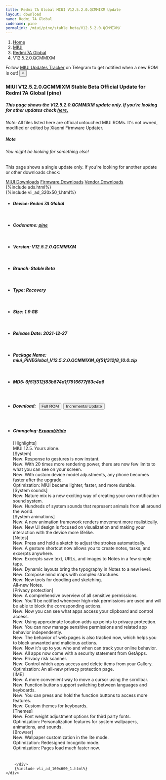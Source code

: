 ```yaml
---
title: Redmi 7A Global MIUI V12.5.2.0.QCMMIXM Update
layout: download
name: Redmi 7A Global
codename: pine
permalink: /miui/pine/stable beta/V12.5.2.0.QCMMIXM/
---
```

<nav aria-label="breadcrumb">
    <ol class="breadcrumb">
        <li class="breadcrumb-item"><a href="/">Home</a></li>
        <li class="breadcrumb-item"><a href="/miui/">MIUI</a></li>
        <li class="breadcrumb-item"><a href="/miui/pine/">Redmi 7A Global</a></li>
        <li class="breadcrumb-item active" aria-current="page">V12.5.2.0.QCMMIXM</li>
    </ol>
</nav>
<div class="alert alert-primary alert-dismissible fade show" role="alert">
    Follow <a href="https://t.me/MIUIUpdatesTracker" class="alert-link">MIUI Updates Tracker</a> on Telegram to get
    notified when a new ROM is out!
    <button type="button" class="close" data-dismiss="alert" aria-label="Close">
        <span aria-hidden="true">&times;</span>
    </button>
</div>
<div class="col-12 mx-auto">
    <h3 class="title bg-light p-2 rounded">MIUI V12.5.2.0.QCMMIXM Stable Beta Official Update for Redmi 7A Global (pine)</h3>
    <h5>This page shows the V12.5.2.0.QCMMIXM update only. If you're looking for other updates check
        <a href="/miui/pine/">here.</a></h5>
    <p><i>Note: </i>All files listed here are official untouched MIUI ROMs.
        It's not owned, modified or edited by Xiaomi Firmware Updater.</p>
    <div class="card">
        <div class="card-body">
            <h5 class="card-title">Note</h5>
            <h6 class="card-subtitle mb-2 text-muted">You might be looking for something else!</h6>
            <p class="card-text">This page shows a single update only.
                If you're looking for another update or other downloads check:</p>
            <a href="/miui/" class="card-link">MIUI Downloads</a>
            <a href="/firmware/" class="card-link">Firmware Downloads</a>
            <a href="/vendor/" class="card-link">Vendor Downloads</a>
        </div>
    </div>
    {%include ads.html%}
    <div class="row justify-content-center">
        <div class="col-10" id="downloads">
                    <div class="card card-body">
            {%include vli_ad_320x50_1.html%}
            <ul class="list-unstyled">
                <li style="padding-bottom: 10px;">
                    <h5><b>Device: </b>Redmi 7A Global</h5>
                </li>
                <li style="padding-bottom: 10px;">
                    <h5><b>Codename: </b> <a href="/miui/pine/" target="_blank">pine</a> </h5>
                </li>
                <li style="padding-bottom: 10px;">
                    <h5><b>Version: </b>V12.5.2.0.QCMMIXM</h5>
                </li>
                <li style="padding-bottom: 10px;">
                    <h5><b>Branch: </b>Stable Beta</h5>
                </li>
                <li style="padding-bottom: 10px;">
                    <h5><b>Type: </b>Recovery</h5>
                </li>
                <li style="padding-bottom: 10px;">
                    <h5><b>Size: </b>1.9 GB</h5>
                </li>
                <li style="padding-bottom: 10px;">
                    <h5><b>Release Date: </b>2021-12-27</h5>
                </li>
                <li style="padding-bottom: 10px;">
                    <h5><b>Package Name: </b><span id="filename" class="text-dark">miui_PINEGlobal_V12.5.2.0.QCMMIXM_6f51f312f8_10.0.zip</span></h5>
                </li>
                <li style="padding-bottom: 10px;">
                    <h5><b>MD5: </b><span id="md5" class="text-muted">6f51f312f83b874d1f7916677f83e4a6</span></h5>
                </li>
                <li style="padding-bottom: 10px;">
                    <h5><b>Download: </b><button type="button" id="download" class="btn btn-primary" style="margin: 7px;"
                            onclick="window.open('https://bigota.d.miui.com/V12.5.2.0.QCMMIXM/miui_PINEGlobal_V12.5.2.0.QCMMIXM_6f51f312f8_10.0.zip', '_blank');"><i class="fa fa-download"></i> Full ROM</button><button type="button" id="incremental_download" class="btn btn-warning" onclick="window.open('https://bigota.d.miui.com/V12.5.2.0.QCMMIXM/miui-blockota-pine_global-V12.0.3.0.QCMMIXM-V12.5.2.0.QCMMIXM-3a1bd03b4f-10.0.zip', '_blank');"><i class="fa fa-download"></i> Incremental Update</button></h5>
                </li>
                <li style="padding-bottom: 10px;">
                    <h5><b>Changelog: </b><a href="#pine_1_changelog" data-toggle="collapse" role="button"
                            aria-expanded="false" aria-controls="pine_1_changelog"> <i class="fa fa-arrow-down"
                                aria-hidden="true"></i> Expand/Hide</a></h5>
                    <div class="collapse" id="pine_1_changelog">
                        <p id="changelog_text">[Highlights]<br>MIUI 12.5. Yours alone.<br>[System]<br>New: Response to gestures is now instant.<br>New: With 20 times more rendering power, there are now few limits to what you can see on your screen.<br>New: With custom device model adjustments, any phone becomes faster after the upgrade.<br>Optimization: MIUI became lighter, faster, and more durable.<br>[System sounds]<br>New: Nature mix is a new exciting way of creating your own notification sound system.<br>New: Hundreds of system sounds that represent animals from all around the world.<br>[System animations]<br>New: A new animation framework renders movement more realistically.<br>New: New UI design is focused on visualization and making your interaction with the device more lifelike.<br>[Notes]<br>New: Press and hold a sketch to adjust the strokes automatically.<br>New: A gesture shortcut now allows you to create notes, tasks, and excerpts anywhere.<br>New: Excerpts save text, URLs, and images to Notes in a few simple taps.<br>New: Dynamic layouts bring the typography in Notes to a new level.<br>New: Compose mind maps with complex structures.<br>New: New tools for doodling and sketching.<br>All-new Notes.<br>[Privacy protection]<br>New: A comprehensive overview of all sensitive permissions.<br>New: You'll be notified whenever high-risk permissions are used and will be able to block the corresponding actions.<br>New: Now you can see what apps access your clipboard and control access.<br>New: Using approximate location adds up points to privacy protection.<br>New: You can now manage sensitive permissions and related app behavior independently.<br>New: The behavior of web pages is also tracked now, which helps you to block unwanted and malicious actions.<br>New: Now it's up to you who and when can track your online behavior.<br>New: All apps now come with a security statement from GetApps.<br>New: Privacy risk scanner.<br>New: Control which apps access and delete items from your Gallery.<br>Optimization: An all-new privacy protection page.<br>[IME]<br>New: A more convenient way to move a cursor using the scrollbar.<br>New: Function buttons support switching between languages and keyboards.<br>New: You can press and hold the function buttons to access more features.<br>New: Custom themes for keyboards.<br>[Themes]<br>New: Font weight adjustment options for third party fonts.<br>Optimization: Personalization features for system wallpapers, animations, and sounds.<br>[Browser]<br>New: Wallpaper customization in the lite mode.<br>Optimization: Redesigned Incognito mode.<br>Optimization: Pages load much faster now.</p>
                    </div>
                </li>
            </ul>
        </div>

        </div>
        {%include vli_ad_160x600_1.html%}
    </div>
</div>
